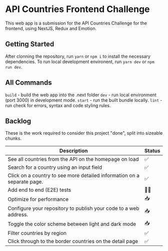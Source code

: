 # API Countries Frontend Challenge

This web app is a submission for the API Countries Challenge for the frontend, using NextJS, Redux and Emotion.

## Getting Started

After clonning the repository, run `yarn` or `npm i` to install the necessary dependencies.
To run local development environent, run `yarn dev` or `npm run dev`.

## All Commands

`build` - build the web app into the .next folder
`dev` - run local environment (port 3000) in development mode.
`start` - run the built bundle locally.
`lint` - run check for errors, syntax and code styling rules.

## Backlog

These is the work required to consider this project "done", split into sizeable chunks.

| Description                                                             | Status                    |
| ----------------------------------------------------------------------- | ------------------------- |
| See all countries from the API on the homepage on load                  | :white_check_mark:        |
| Search for a country using an input field                               | :white_check_mark:        |
| Click on a country to see more detailed information on a separate page. | :white_check_mark:        |
| Add end to end (E2E) tests                                              | :construction_worker_man: |
| Optimize for performance                                                | :inbox_tray:              |
| Configure your repository to publish your code to a web address.        | :inbox_tray:              |
| Toggle the color scheme between light and dark mode                     | :inbox_tray:              |
| Filter countries by region                                              | :white_check_mark:        |
| Click through to the border countries on the detail page                | :white_check_mark:        |
